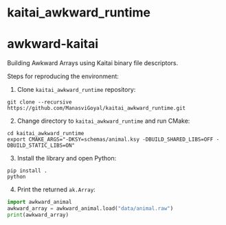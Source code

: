 # kaitai_awkward_runtime

# awkward-kaitai
Building Awkward Arrays using Kaitai binary file descriptors.

Steps for reproducing the environment:

1. Clone `kaitai_awkward_runtime` repository:
```
git clone --recursive https://github.com/ManasviGoyal/kaitai_awkward_runtime.git
```

2. Change directory to `kaitai_awkward_runtime` and run CMake:
```
cd kaitai_awkward_runtime
export CMAKE_ARGS="-DKSY=schemas/animal.ksy -DBUILD_SHARED_LIBS=OFF -DBUILD_STATIC_LIBS=ON"
```
<!--- if we want to set up the package_name as ksy name we can just skip the PACKAGE_NAME argument -->

3. Install the library and open Python:
```
pip install .
python
```

4. Print the returned `ak.Array`:
```python
import awkward_animal
awkward_array = awkward_animal.load("data/animal.raw")
print(awkward_array)
```

